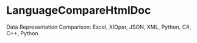 # LanguageCompareHtmlDoc
Data Representation Comparison: Excel, XlOper, JSON, XML, Python, C#, C++, Python
